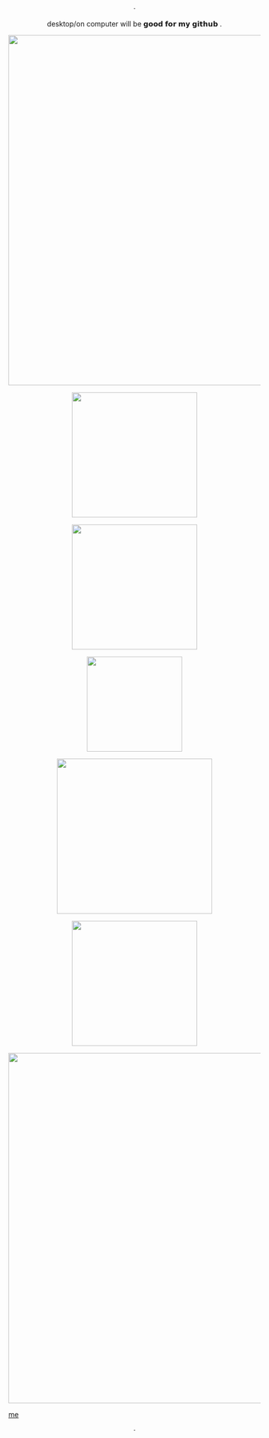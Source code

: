 

<p align="center">
 · 
</p>

<p align="center">
desktop/on computer will be 𝗴𝗼𝗼𝗱 𝗳𝗼𝗿 𝗺𝘆 𝗴𝗶𝘁𝗵𝘂𝗯 .
</p>

<p align="center">
<img width=700 src="https://64.media.tumblr.com/f0a191ac76e96f6f769d7abc5ae3efa9/de3806085997d66d-8c/s540x810/553f676301aac2af2d4440135d0d43d75a2e1730.pnj"
 </p>


<p align="center">
<img width=250 src="https://i.imgur.com/V0IxwoS.png"
</p>


<p align="center">
<img width=250 src="https://files.catbox.moe/ssjr4i.png"
</p>

<p align="center">
<img width=190 src="https://gifcity.carrd.co/assets/images/gallery21/82a1ff4d.gif"
</p>


</p>
<p align="center">
<img width=310 src="https://komarev.com/ghpvc/?username=exoean&color=grey&style=for-the-badge&label=hi+profile+viewers+(+profile+views+:&abbreviated=true"
 </p>
<p align="center">
<img width=250 src="https://i.imgur.com/V0IxwoS.png"
</p>

<p align="center">
<img width=700 src="https://64.media.tumblr.com/f0a191ac76e96f6f769d7abc5ae3efa9/de3806085997d66d-8c/s540x810/553f676301aac2af2d4440135d0d43d75a2e1730.pnj"
</p>



[me](https://disventure-camp.fandom.com/Alec)


<p align="center">
 · 
</p>
